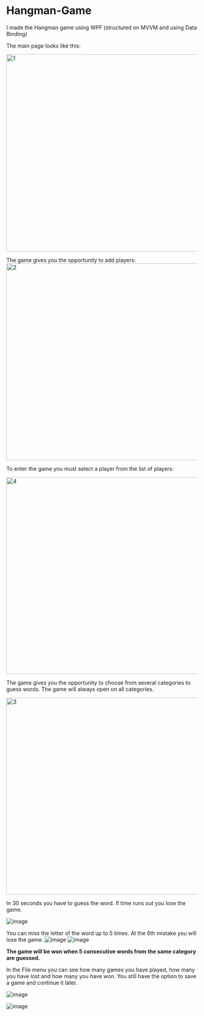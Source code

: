 # Hangman-Game

I made the Hangman game using WPF (structured on MVVM and using Data Binding)

The main page looks like this:

<img width="518" alt="1" src="https://user-images.githubusercontent.com/58684695/80863240-8fd61d80-8c83-11ea-9569-6f48f3a36017.png">

The game gives you the opportunity to add players:
<img width="517" alt="2" src="https://user-images.githubusercontent.com/58684695/80863255-a2e8ed80-8c83-11ea-8b6b-fc5cfdf4b16e.png">

To enter the game you must select a player from the list of players:

<img width="517" alt="4" src="https://user-images.githubusercontent.com/58684695/80863244-982e5880-8c83-11ea-8ee4-b6452cd92cc2.png">

The game gives you the opportunity to choose from several categories to guess words. The game will always open on all categories.

<img width="517" alt="3" src="https://user-images.githubusercontent.com/58684695/80863257-a7150b00-8c83-11ea-93df-9d04b00769ae.png">

In 30 seconds you have to guess the word. If time runs out you lose the game.

![image](https://user-images.githubusercontent.com/58684695/80863501-906fb380-8c85-11ea-837c-f599ae121b87.png)

You can miss the letter of the word up to 5 times. At the 6th mistake you will lose the game.
![image](https://user-images.githubusercontent.com/58684695/80863549-de84b700-8c85-11ea-9332-dfd8d45c557e.png)
![image](https://user-images.githubusercontent.com/58684695/80863553-ea707900-8c85-11ea-862e-a159211925b7.png)

__The game will be won when 5 consecutive words from the same category are guessed.__

In the File menu you can see how many games you have played, how many you have lost and how many you have won. You still have the option to save a game and continue it later.

![image](https://user-images.githubusercontent.com/58684695/80863761-1809f200-8c87-11ea-990f-e05de0f62f23.png)

![image](https://user-images.githubusercontent.com/58684695/80863675-99ad5000-8c86-11ea-98a6-758f4c6b1a00.png)
